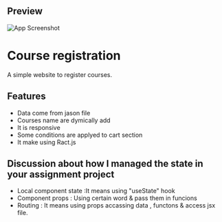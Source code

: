 
## Preview

![App Screenshot](https://i.ibb.co/hB86yHG/Web-capture-15-9-2023-184256-zealous-soap-surge-sh.jpg)


# Course registration

A simple website to register courses.





 

## Features

- Data come from jason file
- Courses name are dymically add
- It is responsive
- Some conditions are applyed to cart section
- It make using Ract.js

## Discussion about how I managed the state in your assignment    project
- Local component state :It means using "useState" hook 
- Component props : Using certain word & pass them in funcions
- Routing : It means using props accassing data , functons & access jsx file.


 



